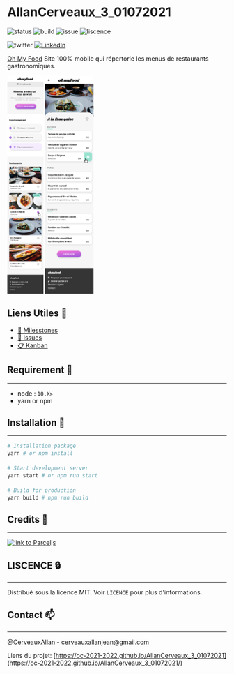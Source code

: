 # AllanCerveaux_3_01072021

![status](https://img.shields.io/website?url=https%3A%2F%2Foc-2021-2022.github.io%2FAllanCerveaux_3_01072021%2F)
![build](https://github.com/oc-2021-2022/AllanCerveaux_3_01072021/actions/workflows/deploy-to-gh-pages.yml/badge.svg)
![issue](https://img.shields.io/github/issues/oc-2021-2022/AllanCerveaux_3_01072021)
![liscence](https://img.shields.io/github/license/oc-2021-2022/AllanCerveaux_3_01072021)

![twitter](https://img.shields.io/twitter/url?style=social&url=https%3A%2F%2Ftwitter.com%2FCerveauxAllan)
[![LinkedIn](https://img.shields.io/badge/LinkedIn-0077B5?style=for-the-badge&logo=linkedin&logoColor=white&style=flat-square)](https://www.linkedin.com/in/allancerveaux/)

[Oh My Food](https://oc-2021-2022.github.io/AllanCerveaux_3_01072021/) Site 100% mobile qui répertorie les menus de restaurants gastronomiques.

<a href="https://github.com/oc-2021-2022/AllanCerveaux_3_01072021/blob/master/maquettes/Accueil.png"><img src="./maquettes/Accueil.png" alt="Home Template" height="500" /></a>
<a href="https://github.com/oc-2021-2022/AllanCerveaux_3_01072021/blob/main/maquettes/Menu%20-%20A%E2%95%A0%C3%87%20la%20franc%E2%95%A0%C2%BAaise.png"><img src="./maquettes/Menu%20-%20A╠Ç%20la%20franc╠ºaise.png" alt="Restaurant Template Example" height="500" /></a>

## Liens Utiles 📑
- [📜 Milesstones](https://github.com/oc-2021-2022/AllanCerveaux_3_01072021/milestones)
- [🔖  Issues](https://github.com/oc-2021-2022/AllanCerveaux_3_01072021/issues)
- [📋 Kanban](https://github.com/oc-2021-2022/AllanCerveaux_3_01072021/projects/2)

## Requirement 🧰 
___
- node : `10.X>`
- yarn or npm

## Installation 🚀
___
```bash
# Installation package
yarn # or npm install

# Start development server
yarn start # or npm run start

# Build for production
yarn build # npm run build

```

## Credits 📜
___
<a href="https://parceljs.org/"><img src="https://user-images.githubusercontent.com/19409/31321658-f6aed0f2-ac3d-11e7-8100-1587e676e0ec.png" alt="link to Parceljs" width=300 /></a>

## LISCENCE 🔒
___
Distribué sous la licence MIT. Voir `LICENCE` pour plus d'informations.

## Contact 📫
___
[@CerveauxAllan]("https://twitter.com/CerveauxAllan") - [cerveauxallanjean@gmail.com]("cerveauxallanjean@gmail.com")

Liens du projet: [https://oc-2021-2022.github.io/AllanCerveaux_3_01072021](https://oc-2021-2022.github.io/AllanCerveaux_3_01072021/)
